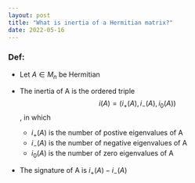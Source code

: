 ```yaml
---
layout: post
title: "What is inertia of a Hermitian matrix?"
date: 2022-05-16
---
```


### Def: 
- Let $A \in M_n$  be Hermitian
- The inertia of A is the ordered triple $$i(A) = (i_+(A), i_-(A), i_0(A))$$, in which
    - $i_+(A)$ is the number of postive eigenvalues of A
    - $i_-(A)$ is the number of negative eigenvalues of A
    - $i_0(A)$ is the number of zero eigenvalues of A

- The signature of A is $i_+(A) - i_-(A)$








